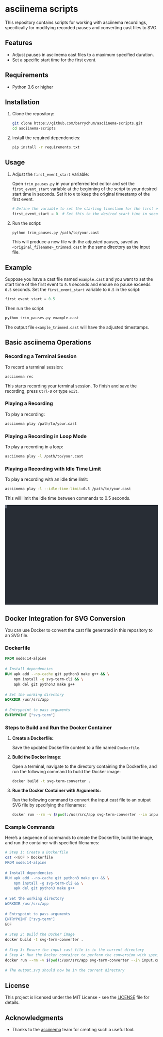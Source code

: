 # asciinema scripts

This repository contains scripts for working with asciinema recordings, specifically for modifying recorded pauses and converting cast files to SVG.

## Features

- Adjust pauses in asciinema cast files to a maximum specified duration.
- Set a specific start time for the first event.

## Requirements

- Python 3.6 or higher

## Installation

1. Clone the repository:

    ```sh
    git clone https://github.com/barrychum/asciinema-scripts.git
    cd asciinema-scripts
    ```

2. Install the required dependencies:

    ```sh
    pip install -r requirements.txt
    ```

## Usage

1. Adjust the `first_event_start` variable:

    Open `trim_pauses.py` in your preferred text editor and set the `first_event_start` variable at the beginning of the script to your desired start time in seconds. Set it to `0` to keep the original timestamp of the first event.

    ```python
    # Define the variable to set the starting timestamp for the first event
    first_event_start = 0  # Set this to the desired start time in seconds, or 0 to keep the original timestamp
    ```

2. Run the script:

    ```sh
    python trim_pauses.py /path/to/your.cast
    ```

    This will produce a new file with the adjusted pauses, saved as `<original_filename>_trimmed.cast` in the same directory as the input file.

## Example

Suppose you have a cast file named `example.cast` and you want to set the start time of the first event to `0.5` seconds and ensure no pause exceeds `0.5` seconds. Set the `first_event_start` variable to `0.5` in the script:

```python
first_event_start = 0.5
```

Then run the script:

```sh
python trim_pauses.py example.cast
```

The output file `example_trimmed.cast` will have the adjusted timestamps.

## Basic asciinema Operations

### Recording a Terminal Session

To record a terminal session:

```sh
asciinema rec
```

This starts recording your terminal session. To finish and save the recording, press `Ctrl-D` or type `exit`.

### Playing a Recording

To play a recording:

```sh
asciinema play /path/to/your.cast
```

### Playing a Recording in Loop Mode

To play a recording in a loop:

```sh
asciinema play -l /path/to/your.cast
```

### Playing a Recording with Idle Time Limit

To play a recording with an idle time limit:

```sh
asciinema play -l --idle-time-limit=0.5 /path/to/your.cast
```

This will limit the idle time between commands to 0.5 seconds.

<img src="assets/output.svg" width="800" alt="Animated SVG">

## Docker Integration for SVG Conversion

You can use Docker to convert the cast file generated in this repository to an SVG file.

### Dockerfile

```Dockerfile
FROM node:14-alpine

# Install dependencies
RUN apk add --no-cache git python3 make g++ && \
    npm install -g svg-term-cli && \
    apk del git python3 make g++

# Set the working directory
WORKDIR /usr/src/app

# Entrypoint to pass arguments
ENTRYPOINT ["svg-term"]
```

### Steps to Build and Run the Docker Container

1. **Create a Dockerfile:**

    Save the updated Dockerfile content to a file named `Dockerfile`.

2. **Build the Docker Image:**

    Open a terminal, navigate to the directory containing the Dockerfile, and run the following command to build the Docker image:

    ```sh
    docker build -t svg-term-converter .
    ```

3. **Run the Docker Container with Arguments:**

    Run the following command to convert the input cast file to an output SVG file by specifying the filenames:

    ```sh
    docker run --rm -v $(pwd):/usr/src/app svg-term-converter --in input.cast --out output.svg
    ```

### Example Commands

Here’s a sequence of commands to create the Dockerfile, build the image, and run the container with specified filenames:

```sh
# Step 1: Create a Dockerfile
cat <<EOF > Dockerfile
FROM node:14-alpine

# Install dependencies
RUN apk add --no-cache git python3 make g++ && \
    npm install -g svg-term-cli && \
    apk del git python3 make g++

# Set the working directory
WORKDIR /usr/src/app

# Entrypoint to pass arguments
ENTRYPOINT ["svg-term"]
EOF

# Step 2: Build the Docker image
docker build -t svg-term-converter .

# Step 3: Ensure the input cast file is in the current directory
# Step 4: Run the Docker container to perform the conversion with specified filenames
docker run --rm -v $(pwd):/usr/src/app svg-term-converter --in input.cast --out output.svg

# The output.svg should now be in the current directory
```

## License

This project is licensed under the MIT License - see the [LICENSE](LICENSE) file for details.

## Acknowledgments

- Thanks to the [asciinema](https://asciinema.org) team for creating such a useful tool.




